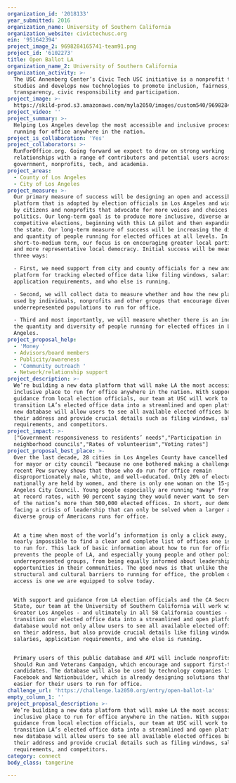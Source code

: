 ```yaml
---
organization_id: '2018133'
year_submitted: 2016
organization_name: University of Southern California
organization_website: civictechusc.org
ein: '951642394'
project_image_2: 9698284165741-team91.png
project_id: '6102273'
title: Open Ballot LA
organization_name_2: University of Southern California
organization_activity: >-
  The USC Annenberg Center’s Civic Tech USC initiative is a nonprofit that
  studies and develops new technologies to promote inclusion, fairness,
  transparency, civic responsibility and participation.
project_image: >-
  https://skild-prod.s3.amazonaws.com/myla2050/images/custom540/9698284165741-team91.png
project_video: ''
project_summary: >-
  Helping Los Angeles develop the most accessible and inclusive process of
  running for office anywhere in the nation.
project_is_collaboration: 'Yes'
project_collaborators: >-
  RunForOffice.org. Going forward we expect to draw on strong working
  relationships with a range of contributors and potential users across
  government, nonprofits, tech, and academia.
project_areas:
  - County of Los Angeles
  - City of Los Angeles
project_measure: >-
  Our primary measure of success will be designing an open and accessible
  platform that is adopted by election officials in Los Angeles and widely used
  by citizens and nonprofits that advocate for more voices and choices in
  politics. Our long-term goal is to produce more inclusive, diverse and
  competitive elections, beginning with this LA pilot and then expanding across
  the state. Our long-term measure of success will be increasing the diversity
  and quantity of people running for elected offices at all levels. In the
  short-to-medium term, our focus is on encouraging greater local participation
  and more representative local democracy. Initial success will be measured in
  three ways:

  - First, we need support from city and county officials for a new and open
  platform for tracking elected office data like filing windows, salaries,
  application requirements, and who else is running.

  - Second, we will collect data to measure whether and how the new platform is
  used by individuals, nonprofits and other groups that encourage diverse and
  underrepresented populations to run for office. 

  - Third and most importantly, we will measure whether there is an increase in
  the quantity and diversity of people running for elected offices in Los
  Angeles.
project_proposal_help:
  - 'Money '
  - Advisors/board members
  - Publicity/awareness
  - 'Community outreach '
  - Network/relationship support
project_description: >-
  We’re building a new data platform that will make LA the most accessible and
  inclusive place to run for office anywhere in the nation. With support and
  guidance from local election officials, our team at USC will work to
  transition LA’s elected office data into a streamlined and open platform. This
  new database will allow users to see all available elected offices based on
  their address and provide crucial details such as filing windows, salaries,
  requirements, and competitors.
project_impact: >-
  ["Government responsiveness to residents’ needs","Participation in
  neighborhood councils","Rates of volunteerism","Voting rates"]
project_proposal_best_place: >-
  Over the last decade, 28 cities in Los Angeles County have cancelled elections
  for mayor or city council “because no one bothered making a challenge.” A
  recent Pew survey shows that those who do run for office remain
  disproportionately male, white, and well-educated. Only 20% of elected offices
  nationally are held by women, and there is only one woman on the 15-person Los
  Angeles City Council. Young people especially are running *away* from office
  at record rates, with 90 percent saying they would never want to serve in any
  of the nation’s more than 500,000 elected offices. In short, our democracy is
  facing a crisis of leadership that can only be solved when a larger and more
  diverse group of Americans runs for office. 


  At a time when most of the world’s information is only a click away, it is
  nearly impossible to find a clear and complete list of offices one is eligible
  to run for. This lack of basic information about how to run for office
  prevents the people of LA, and especially young people and other politically
  underrepresented groups, from being equally informed about leadership
  opportunities in their communities. The good news is that unlike the major
  structural and cultural barriers to running for office, the problem of data
  access is one we are equipped to solve today. 


  With support and guidance from LA election officials and the CA Secretary of
  State, our team at the University of Southern California will work within
  Greater Los Angeles - and ultimately in all 58 California counties - to
  transition our elected office data into a streamlined and open platform. The
  database would not only allow users to see all available elected offices based
  on their address, but also provide crucial details like filing windows,
  salaries, application requirements, and who else is running.


  Primary users of this public database and API will include nonprofits like She
  Should Run and Veterans Campaign, which encourage and support first-time
  candidates. The database will also be used by technology companies like
  Facebook and Nationbuilder, which is already designing solutions that make it
  easier for their users to run for office.
challenge_url: 'https://challenge.la2050.org/entry/open-ballot-la'
empty_column_1: ''
project_proposal_description: >-
  We’re building a new data platform that will make LA the most accessible and
  inclusive place to run for office anywhere in the nation. With support and
  guidance from local election officials, our team at USC will work to
  transition LA’s elected office data into a streamlined and open platform. This
  new database will allow users to see all available elected offices based on
  their address and provide crucial details such as filing windows, salaries,
  requirements, and competitors.
category: connect
body_class: tangerine

---
```


